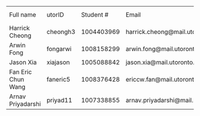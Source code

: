 <table>
  <tr>
   <td>Full name
   </td>
   <td>utorID
   </td>
   <td>Student #
   </td>
   <td>Email
   </td>
   <td>Best way to connect
   </td>
   <td>Slack username
   </td>
  </tr>
  <tr>
   <td>Harrick Cheong
   </td>
   <td>cheongh3
   </td>
   <td>1004403969
   </td>
   <td>harrick.cheong@mail.utoronto.ca
   </td>
   <td>Slack/Email
   </td>
   <td>Harrick Cheong
   </td>
  </tr>
  <tr>
   <td>Arwin Fong
   </td>
   <td>fongarwi
   </td>
   <td>1008158299
   </td>
   <td>arwin.fong@mail.utoronto.ca
   </td>
   <td>Slack/Email
   </td>
   <td>Arwin Fong
   </td>
  </tr>
  <tr>
   <td>Jason Xia
   </td>
   <td>xiajason
   </td>
   <td>1005088842
   </td>
   <td>jason.xia@mail.utoronto.ca
   </td>
   <td>Slack/email
   </td>
   <td>Jason Xia
   </td>
  </tr>
  <tr>
   <td>Fan Eric Chun Wang
   </td>
   <td>faneric5
   </td>
   <td>1008376428
   </td>
   <td>ericcw.fan@mail.utoronto.ca
   </td>
   <td>Slack/Discord
   </td>
   <td>Eric Fan
   </td>
  </tr>
  <tr>
   <td>Arnav Priyadarshi
   </td>
   <td>priyad11
   </td>
   <td>1007338855
   </td>
   <td>arnav.priyadarshi@mail.utoronto.ca
   </td>
   <td>Slack/Discord
   </td>
   <td>Arnav Priyadarshi
   </td>
  </tr>
</table>